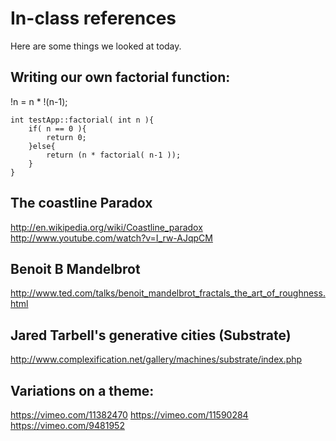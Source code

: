 In-class references
========
Here are some things we looked at today.

Writing our own factorial function:
------
!n = n * !(n-1);

	int testApp::factorial( int n ){
	    if( n == 0 ){
	        return 0;
	    }else{
	        return (n * factorial( n-1 ));
	    }   
	}

The coastline Paradox
--------
http://en.wikipedia.org/wiki/Coastline_paradox
http://www.youtube.com/watch?v=I_rw-AJqpCM

Benoit B Mandelbrot
---------
http://www.ted.com/talks/benoit_mandelbrot_fractals_the_art_of_roughness.html

Jared Tarbell's generative cities (Substrate)
----------
http://www.complexification.net/gallery/machines/substrate/index.php

Variations on a theme:
--------
https://vimeo.com/11382470
https://vimeo.com/11590284
https://vimeo.com/9481952